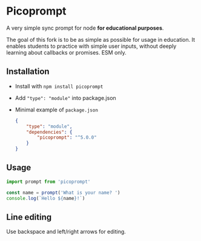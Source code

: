 # Picoprompt

A very simple sync prompt for node **for educational purposes**.

The goal of this fork is to be as simple as possible for usage in education. It enables students to practice with simple user inputs, without deeply learning about callbacks or promises. ESM only.

## Installation

- Install with `npm install picoprompt`
- Add `"type": "module"` into package.json

- Minimal example of `package.json`

    ```json
    {
        "type": "module",
        "dependencies": {
            "picoprompt": "^5.0.0"
        }
    }
    ```

## Usage

```js
import prompt from 'picoprompt'

const name = prompt('What is your name? ')
console.log(`Hello ${name}!`)
```

## Line editing

Use backspace and left/right arrows for editing.
